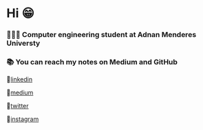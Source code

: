 # Hi  😁

### 👩🏻‍💻 Computer engineering student at Adnan Menderes Universty

### 📚 You can reach my notes on Medium and GitHub



🔗[linkedin](https://www.linkedin.com/in/gokcesoylu/)

🔗[medium](https://medium.com/@gokceesoylu) 

🔗[twitter](https://twitter.com/gokcee_soylu) 

🔗[instagram](https://www.instagram.com/gokcee_soylu/)



    







